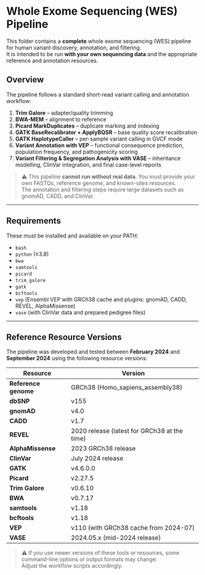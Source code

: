 # Whole Exome Sequencing (WES) Pipeline

This folder contains a **complete** whole exome sequencing (WES) pipeline for human variant discovery, annotation, and filtering.  
It is intended to be run **with your own sequencing data** and the appropriate reference and annotation resources.

## Overview

The pipeline follows a standard short-read variant calling and annotation workflow:

1. **Trim Galore** – adapter/quality trimming  
2. **BWA-MEM** – alignment to reference  
3. **Picard MarkDuplicates** – duplicate marking and indexing  
4. **GATK BaseRecalibrator + ApplyBQSR** – base quality score recalibration  
5. **GATK HaplotypeCaller** – per-sample variant calling in GVCF mode  
6. **Variant Annotation with VEP** – functional consequence prediction, population frequency, and pathogenicity scoring  
7. **Variant Filtering & Segregation Analysis with VASE** – inheritance modelling, ClinVar integration, and final case-level reports  

> ⚠️ This pipeline **cannot run without real data**. You must provide your own FASTQs, reference genome, and known-sites resources.  
> The annotation and filtering steps require large datasets such as gnomAD, CADD, and ClinVar.

---

## Requirements

These must be installed and available on your PATH:

- `bash`
- `python` (≥3.8)
- `bwa`
- `samtools`
- `picard`
- `trim_galore`
- `gatk`
- `bcftools`
- `vep` (Ensembl VEP with GRCh38 cache and plugins: gnomAD, CADD, REVEL, AlphaMissense)
- `vase` (with ClinVar data and prepared pedigree files)

---

## Reference Resource Versions

The pipeline was developed and tested between **February 2024** and **September 2024** using the following resource versions:

| Resource        | Version |
|-----------------|---------|
| **Reference genome** | GRCh38 (Homo_sapiens_assembly38) |
| **dbSNP**       | v155 |
| **gnomAD**      | v4.0 |
| **CADD**        | v1.7 |
| **REVEL**       | 2020 release (latest for GRCh38 at the time) |
| **AlphaMissense** | 2023 GRCh38 release |
| **ClinVar**     | July 2024 release |
| **GATK**        | v4.6.0.0 |
| **Picard**      | v2.27.5 |
| **Trim Galore** | v0.6.10 |
| **BWA**         | v0.7.17 |
| **samtools**    | v1.18 |
| **bcftools**    | v1.18 |
| **VEP**         | v110 (with GRCh38 cache from 2024-07) |
| **VASE**        | 2024.05.x (mid-2024 release) |

> ⚠️ If you use newer versions of these tools or resources, some command-line options or output formats may change.  
> Adjust the workflow scripts accordingly.
